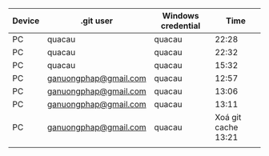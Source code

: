 | Device | .git user             | Windows credential | Time                |
| ------ | --------------------- | ------------------ | ------------------- |
| PC     | quacau                | quacau             | 22:28               |
| PC     | quacau                | quacau             | 22:32               |
| PC     | quacau                | quacau             | 15:32               |
| PC     | ganuongphap@gmail.com | quacau             | 12:57               |
| PC     | ganuongphap@gmail.com | quacau             | 13:06               |
| PC     | ganuongphap@gmail.com | quacau             | 13:11               |
| PC     | ganuongphap@gmail.com | quacau             | Xoá git cache 13:21 |
|        |                       |                    |                     |